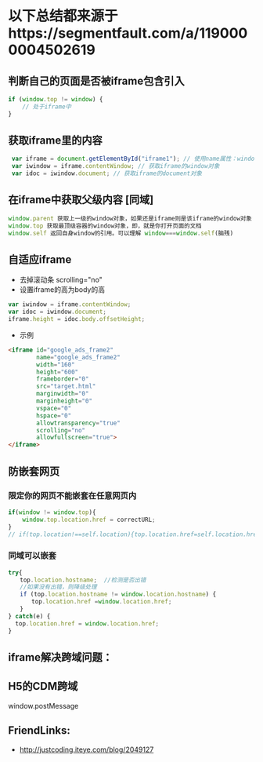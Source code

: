 # 以下总结都来源于https://segmentfault.com/a/1190000004502619

## 判断自己的页面是否被iframe包含引入
```js
if (window.top != window) {
    // 处于iframe中
}
```
## 获取iframe里的内容
```js
 var iframe = document.getElementById("iframe1"); // 使用name属性：window.frames['ifr1']
 var iwindow = iframe.contentWindow; // 获取iframe的window对象
 var idoc = iwindow.document; // 获取iframe的document对象
```

## 在iframe中获取父级内容 [同域]
```js
window.parent 获取上一级的window对象，如果还是iframe则是该iframe的window对象
window.top 获取最顶级容器的window对象，即，就是你打开页面的文档
window.self 返回自身window的引用。可以理解 window===window.self(脑残)
```
## 自适应iframe
  - 去掉滚动条 scrolling="no"
  - 设置iframe的高为body的高
  ```js
  var iwindow = iframe.contentWindow;
  var idoc = iwindow.document;
  iframe.height = idoc.body.offsetHeight;
  ```
  - 示例
  ```html
  <iframe id="google_ads_frame2"
          name="google_ads_frame2"
          width="160"
          height="600"
          frameborder="0"
          src="target.html"
          marginwidth="0"
          marginheight="0"
          vspace="0"
          hspace="0"
          allowtransparency="true"
          scrolling="no"
          allowfullscreen="true">
  </iframe>
  ```


## 防嵌套网页
  ### 限定你的网页不能嵌套在任意网页内
  ```js
  if(window != window.top){
      window.top.location.href = correctURL;
  }
  // if(top.location!==self.location){top.location.href=self.location.href; }
  ```
  ### 同域可以嵌套
  ```js
  try{
　　top.location.hostname;  //检测是否出错
　　//如果没有出错，则降级处理
　　if (top.location.hostname != window.location.hostname) { 
　　　　top.location.href =window.location.href;
　　}
  } catch(e) {
    top.location.href = window.location.href;
  }
  ```

## iframe解决跨域问题：

## H5的CDM跨域
window.postMessage

## FriendLinks:
  - http://justcoding.iteye.com/blog/2049127
